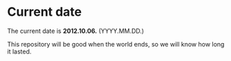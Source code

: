 # Current date

The current date is **2012.10.06.** (YYYY.MM.DD.)

This repository will be good when the world ends, so we will know how long it lasted.